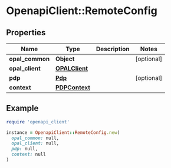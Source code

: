 # OpenapiClient::RemoteConfig

## Properties

| Name | Type | Description | Notes |
| ---- | ---- | ----------- | ----- |
| **opal_common** | **Object** |  | [optional] |
| **opal_client** | [**OPALClient**](OPALClient.md) |  |  |
| **pdp** | [**Pdp**](Pdp.md) |  | [optional] |
| **context** | [**PDPContext**](PDPContext.md) |  |  |

## Example

```ruby
require 'openapi_client'

instance = OpenapiClient::RemoteConfig.new(
  opal_common: null,
  opal_client: null,
  pdp: null,
  context: null
)
```


